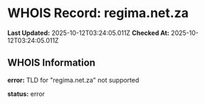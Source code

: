 # WHOIS Record: regima.net.za

**Last Updated:** 2025-10-12T03:24:05.011Z
**Checked At:** 2025-10-12T03:24:05.011Z

## WHOIS Information

**error:** TLD for "regima.net.za" not supported

**status:** error

